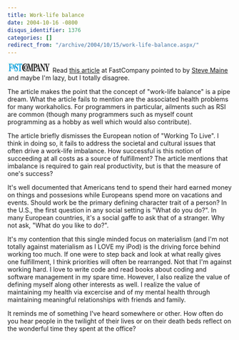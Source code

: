 ```yaml
---
title: Work-life balance
date: 2004-10-16 -0800
disqus_identifier: 1376
categories: []
redirect_from: "/archive/2004/10/15/work-life-balance.aspx/"
---
```


![FastCompany](/images/FastCompany.jpg) Read [this
article](http://www.fastcompany.com/magazine/87/balance-1.html) at
FastCompany pointed to by [Steve Maine](http://hyperthink.net/blog/) and
maybe I'm lazy, but I totally disagree.

The article makes the point that the concept of "work-life balance" is a
pipe dream. What the article fails to mention are the associated health
problems for many workaholics. For programmers in particular, ailments
such as RSI are common (though many programmers such as myself count
programming as a hobby as well which would also contribute).

The article briefly dismisses the European notion of "Working To Live".
I think in doing so, it fails to address the societal and cultural
issues that often drive a work-life imbalance. How successful is this
notion of succeeding at all costs as a source of fulfillment? The
article mentions that imbalance is required to gain real productivity,
but is that the measure of one's success?

It's well documented that Americans tend to spend their hard earned
money on things and possesions while Europeans spend more on vacations
and events. Should work be the primary defining character trait of a
person? In the U.S., the first question in any social setting is "What
do you do?". In many European countries, it's a social gaffe to ask that
of a stranger. Why not ask, "What do you like to do?".

It's my contention that this single minded focus on materialism (and I'm
not totally against materialism as I LOVE my iPod) is the driving force
behind working too much. If one were to step back and look at what
really gives one fulfillment, I think priorities will often be
rearranged. Not that I'm against working hard. I love to write code and
read books about coding and software management in my spare time.
However, I also realize the value of defining myself along other
interests as well. I realize the value of maintaining my health via
excercise and of my mental health through maintaining meaningful
relationships with friends and family.

It reminds me of something I've heard somewhere or other. How often do
you hear people in the twilight of their lives or on their death beds
reflect on the wonderful time they spent at the office?

